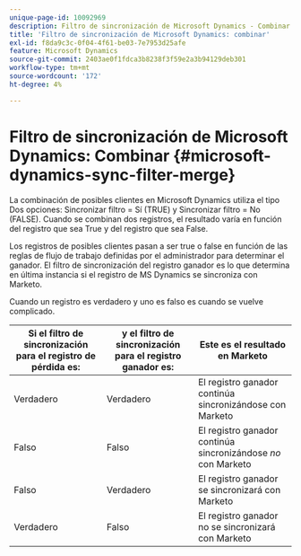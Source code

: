 ```yaml
---
unique-page-id: 10092969
description: Filtro de sincronización de Microsoft Dynamics - Combinar - Documentos de Marketo - Documentación del producto
title: 'Filtro de sincronización de Microsoft Dynamics: combinar'
exl-id: f8da9c3c-0f04-4f61-be03-7e7953d25afe
feature: Microsoft Dynamics
source-git-commit: 2403ae0f1fdca3b8238f3f59e2a3b94129deb301
workflow-type: tm+mt
source-wordcount: '172'
ht-degree: 4%

---
```


# Filtro de sincronización de Microsoft Dynamics: Combinar {#microsoft-dynamics-sync-filter-merge}

La combinación de posibles clientes en Microsoft Dynamics utiliza el tipo Dos opciones: Sincronizar filtro = Sí (TRUE) y Sincronizar filtro = No (FALSE). Cuando se combinan dos registros, el resultado varía en función del registro que sea True y del registro que sea False.

Los registros de posibles clientes pasan a ser true o false en función de las reglas de flujo de trabajo definidas por el administrador para determinar el ganador. El filtro de sincronización del registro ganador es lo que determina en última instancia si el registro de MS Dynamics se sincroniza con Marketo.

Cuando un registro es verdadero y uno es falso es cuando se vuelve complicado.

| Si el filtro de sincronización para el registro de pérdida es: | y el filtro de sincronización para el registro ganador es: | Este es el resultado en Marketo |
|---|---|---|
| Verdadero | Verdadero | El registro ganador continúa sincronizándose con Marketo |
| Falso | Falso | El registro ganador continúa sincronizándose _no_ con Marketo |
| Falso | Verdadero | El registro ganador se sincronizará con Marketo |
| Verdadero | Falso | El registro ganador no se sincronizará con Marketo |
